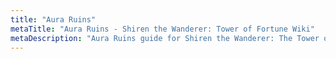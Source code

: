 ```yaml
---
title: "Aura Ruins"
metaTitle: "Aura Ruins - Shiren the Wanderer: Tower of Fortune Wiki"
metaDescription: "Aura Ruins guide for Shiren the Wanderer: The Tower of Fortune and the Dice of Fate."
---
```

